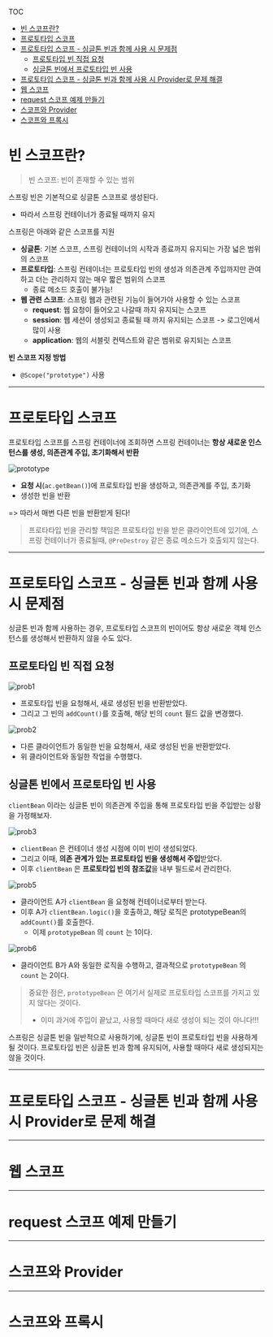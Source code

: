 TOC
- [빈 스코프란?](#빈-스코프란)
- [프로토타입 스코프](#프로토타입-스코프)
- [프로토타입 스코프 - 싱글톤 빈과 함께 사용 시 문제점](#프로토타입-스코프---싱글톤-빈과-함께-사용-시-문제점)
  - [프로토타입 빈 직접 요청](#프로토타입-빈-직접-요청)
  - [싱글톤 빈에서 프로토타입 빈 사용](#싱글톤-빈에서-프로토타입-빈-사용)
- [프로토타입 스코프 - 싱글톤 빈과 함께 사용 시 Provider로 문제 해결](#프로토타입-스코프---싱글톤-빈과-함께-사용-시-provider로-문제-해결)
- [웹 스코프](#웹-스코프)
- [request 스코프 예제 만들기](#request-스코프-예제-만들기)
- [스코프와 Provider](#스코프와-provider)
- [스코프와 프록시](#스코프와-프록시)

# 빈 스코프란?
> 빈 스코프: 빈이 존재할 수 있는 범위

스프링 빈은 기본적으로 싱글톤 스코프로 생성된다.
- 따라서 스프링 컨테이너가 종료될 때까지 유지

스프링은 아래와 같은 스코프를 지원
- **싱글톤**: 기본 스코프, 스프링 컨테이너의 시작과 종료까지 유지되는 가장 넓은 범위의 스코프
- **프로토타입**: 스프링 컨테이너는 프로토타입 빈의 생성과 의존관계 주입까지만 관여하고 더는 관리하지 않는 매우 짧은 범위의 스코프
  - 종료 메소드 호출이 불가능!
- **웹 관련 스코프**: 스프링 웹과 관련된 기능이 들어가야 사용할 수 있는 스코프
  - **request**: 웹 요청이 들어오고 나갈때 까지 유지되는 스코프
  - **session**: 웹 세션이 생성되고 종료될 때 까지 유지되는 스코프 -> 로그인에서 많이 사용
  - **application**: 웹의 서블릿 컨텍스트와 같은 범위로 유지되는 스코프

**빈 스코프 지정 방법**
- `@Scope("prototype")` 사용

---

# 프로토타입 스코프
프로토타입 스코프를 스프링 컨테이너에 조회하면 스프링 컨테이너는 **항상 새로운 인스턴스를 생성, 의존관계 주입, 초기화해서 반환**

![prototype](./image/prototype.png)
- **요청 시**(`ac.getBean()`)에 프로토타입 빈을 생성하고, 의존관계를 주입, 초기화
- 생성한 빈을 반환

=> 따라서 매번 다른 빈을 반환받게 된다!

> 프로타타입 빈을 관리할 책임은 프로토타입 빈을 받은 클라이언트에 있기에, 스프링 컨테이너가 종료될때, `@PreDestroy` 같은 종료 메소드가 호출되지 않는다.

---

# 프로토타입 스코프 - 싱글톤 빈과 함께 사용 시 문제점
싱글톤 빈과 함께 사용하는 경우, 프로토타입 스코프의 빈이어도 항상 새로운 객체 인스턴스를 생성해서 반환하지 않을 수도 있다.

## 프로토타입 빈 직접 요청
![prob1](./image/prob1.png)
- 프로토타입 빈을 요청해서, 새로 생성된 빈을 반환받았다.
- 그리고 그 빈의 `addCount()`를 호출해, 해당 빈의 `count` 필드 값을 변경했다.

![prob2](./image/prob2.png)
- 다른 클라이언트가 동일한 빈을 요청해서, 새로 생성된 빈을 반환받았다.
- 위 클라이언트와 동일한 작업을 수행했다.

## 싱글톤 빈에서 프로토타입 빈 사용
`clientBean` 이라는 싱글톤 빈이 의존관계 주입을 통해 프로토타입 빈을 주입받는 상황을 가정해보자.

![prob3](./image/prob3.png)
- `clientBean` 은 컨테이너 생성 시점에 이미 빈이 생성되었다.
- 그리고 이때, **의존 관계가 있는 프로토타입 빈을 생성해서 주입**받았다.
- 이후 `clientBean` 은 **프로토타입 빈의 참조값**을 내부 필드로서 관리한다.

![prob5](./image/prob5.png)
- 클라이언트 A가 `clientBean` 을 요청해 컨테이너로부터 받는다.
- 이후 A가 `clientBean.logic()`을 호출하고, 해당 로직은 prototypeBean의 `addCount()`를 호출한다.
  - 이제 `prototypeBean` 의 `count` 는 1이다.

![prob6](./image/prob6.png)
- 클라이언트 B가 A와 동일한 로직을 수행하고, 결과적으로 `prototypeBean` 의 `count` 는 2이다.

> 중요한 점은, `prototypeBean` 은 여기서 실제로 프로토타입 스코프를 가지고 있지 않다는 것이다.
> - 이미 과거에 주입이 끝났고, 사용할 때마다 새로 생성이 되는 것이 아니다!!!

스프링은 싱글톤 빈을 일반적으로 사용하기에, 싱글톤 빈이 프로토타입 빈을 사용하게 될 것이다. 프로토타입 빈은 싱글톤 빈과 함께 유지되어, 사용할 때마다 새로 생성되지는 않을 것이다.

---

# 프로토타입 스코프 - 싱글톤 빈과 함께 사용 시 Provider로 문제 해결


---

# 웹 스코프

---

# request 스코프 예제 만들기

---

# 스코프와 Provider

---

# 스코프와 프록시
